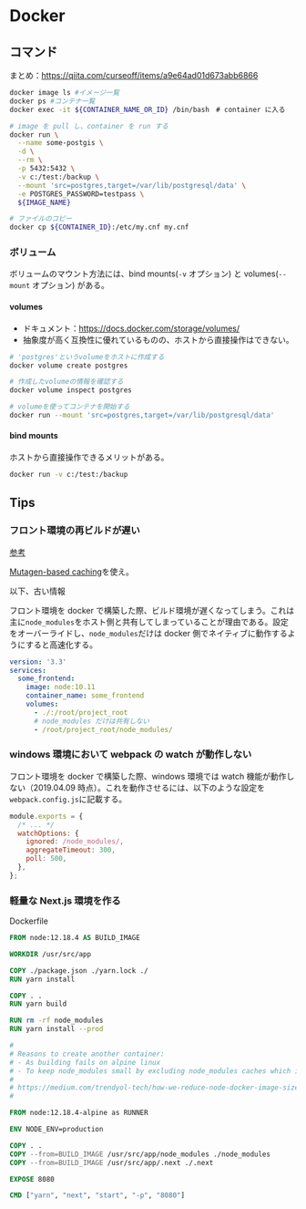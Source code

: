 # Docker

## コマンド

まとめ：https://qiita.com/curseoff/items/a9e64ad01d673abb6866

```bash
docker image ls #イメージ一覧
docker ps #コンテナ一覧
docker exec -it ${CONTAINER_NAME_OR_ID} /bin/bash　# container に入る

# image を pull し、container を run する
docker run \
  --name some-postgis \
  -d \
  --rm \
  -p 5432:5432 \
  -v c:/test:/backup \
  --mount 'src=postgres,target=/var/lib/postgresql/data' \
  -e POSTGRES_PASSWORD=testpass \
  ${IMAGE_NAME}

# ファイルのコピー
docker cp ${CONTAINER_ID}:/etc/my.cnf my.cnf
```

### ボリューム

ボリュームのマウント方法には、bind mounts(`-v` オプション) と volumes(`--mount` オプション) がある。

#### volumes

- ドキュメント：https://docs.docker.com/storage/volumes/
- 抽象度が高く互換性に優れているものの、ホストから直接操作はできない。

```bash
# 'postgres'というvolumeをホストに作成する
docker volume create postgres

# 作成したvolumeの情報を確認する
docker volume inspect postgres

# volumeを使ってコンテナを開始する
docker run --mount 'src=postgres,target=/var/lib/postgresql/data'
```

#### bind mounts

ホストから直接操作できるメリットがある。

```bash
docker run -v c:/test:/backup
```

## Tips

### フロント環境の再ビルドが遅い

[参考](https://qiita.com/yuki_ycino/items/cb21cf91a39ddd61f484)

[Mutagen-based caching](https://docs.docker.com/docker-for-mac/mutagen-caching/)を使え。

以下、古い情報

フロント環境を docker で構築した際、ビルド環境が遅くなってしまう。これは主に`node_modules`をホスト側と共有してしまっていることが理由である。設定をオーバーライドし、`node_modules`だけは docker 側でネイティブに動作するようにすると高速化する。

```yaml
version: '3.3'
services:
  some_frontend:
    image: node:10.11
    container_name: some_frontend
    volumes:
      - ./:/root/project_root
      # node_modules だけは共有しない
      - /root/project_root/node_modules/
```

### windows 環境において webpack の watch が動作しない

フロント環境を docker で構築した際、windows 環境では watch 機能が動作しない（2019.04.09 時点）。これを動作させるには、以下のような設定を`webpack.config.js`に記載する。

```js
module.exports = {
  /* ... */
  watchOptions: {
    ignored: /node_modules/,
    aggregateTimeout: 300,
    poll: 500,
  },
};
```

### 軽量な Next.js 環境を作る

Dockerfile

```Dockerfile
FROM node:12.18.4 AS BUILD_IMAGE

WORKDIR /usr/src/app

COPY ./package.json ./yarn.lock ./
RUN yarn install

COPY . .
RUN yarn build

RUN rm -rf node_modules
RUN yarn install --prod

#
# Reasons to create another container:
# - As building fails on alpine linux
# - To keep node_modules small by excluding node_modules caches which is generated on install
#
# https://medium.com/trendyol-tech/how-we-reduce-node-docker-image-size-in-3-steps-ff2762b51d5a
#

FROM node:12.18.4-alpine as RUNNER

ENV NODE_ENV=production

COPY . .
COPY --from=BUILD_IMAGE /usr/src/app/node_modules ./node_modules
COPY --from=BUILD_IMAGE /usr/src/app/.next ./.next

EXPOSE 8080

CMD ["yarn", "next", "start", "-p", "8080"]
```
